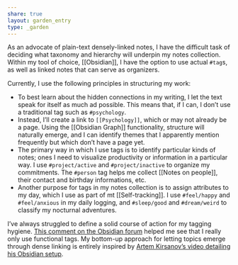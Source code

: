 ```yaml
---
share: true
layout: garden_entry
type: _garden
---
```

As an advocate of plain-text densely-linked notes, I have the difficult task of deciding what taxonomy and hierarchy will underpin my notes collection. Within my tool of choice, [[Obsidian]], I have the option to use actual `#tag`s, as well as linked notes that can serve as organizers. 

Currently, I use the following principles in structuring my work:
- To best learn about the hidden connections in my writing, I let the text speak for itself as much ad possible. This means that, if I can, I don’t use a traditional tag such as  `#psychology`. 
- Instead, I’ll create a link to `[[Psychology]]`, which or may not already be a page. Using the [[Obsidian Graph]] functionality, structure  will naturally emerge, and I can identify themes that I apparently mention frequently but which don’t have a page yet.
- The primary way in which I use tags is to identify particular kinds of notes; ones I need to visualize productivity or information in a particular way. I use `#project/active` and `#project/inactive` to organize my commitments. The `#person` tag helps me collect [[Notes on people]], their contact and birthday informations, etc. 
- Another purpose for tags in my notes collection is to assign attributes to my day, which I use as part of mt [[Self-tracking]]. I use `#feel/happy` and `#feel/anxious` in my daily logging, and `#sleep/good` and  `#dream/weird` to classify my nocturnal adventures. 

I’ve always struggled to define a solid course of action for my tagging hygiene. [This comment on the Obsidian forum](https://forum.obsidian.md/t/how-to-use-tags/35320/14) helped me see that I really only use functional tags. My bottom-up approach for letting topics emerge through dense linking is entirely inspired by [Artem Kirsanov’s video detailing his Obsidian setup](https://youtu.be/E6ySG7xYgjY).



